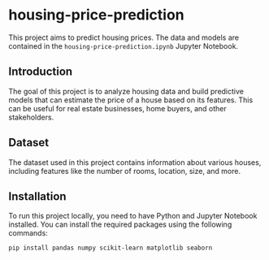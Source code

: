 # housing-price-prediction

This project aims to predict housing prices. The data and models are contained in the `housing-price-prediction.ipynb` Jupyter Notebook.

## Introduction
The goal of this project is to analyze housing data and build predictive models that can estimate the price of a house based on its features. This can be useful for real estate businesses, home buyers, and other stakeholders.

## Dataset
The dataset used in this project contains information about various houses, including features like the number of rooms, location, size, and more.

## Installation
To run this project locally, you need to have Python and Jupyter Notebook installed. You can install the required packages using the following commands:

```sh
pip install pandas numpy scikit-learn matplotlib seaborn
